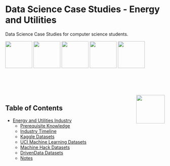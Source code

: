# Data Science Case Studies - Energy and Utilities
Data Science Case Studies for computer science students.

<img width="85" src="https://github.com/cs-MohamedAyman/Data-Science-Case-Studies/blob/master/org-logos/kaggle.jpg"></img>
<img width="85" src="https://github.com/cs-MohamedAyman/Data-Science-Case-Studies/blob/master/org-logos/uci-machine-learning.jpg"></img>
<img width="85" src="https://github.com/cs-MohamedAyman/Data-Science-Case-Studies/blob/master/org-logos/machinehack.jpg"></img>
<img width="85" src="https://github.com/cs-MohamedAyman/Data-Science-Case-Studies/blob/master/org-logos/drivendata.jpg"></img>
<img width="85" src="https://github.com/cs-MohamedAyman/Data-Science-Case-Studies/blob/master/org-logos/datacamp.jpg"></img>
<br><br><br><br>

<br>
<img align="right" width="90" src="https://github.com/cs-MohamedAyman/cs-MohamedAyman/blob/main/repos-logos/agenda.jpg">

## Table of Contents
  * [Energy and Utilities Industry](#energy-and-utilities-industry)
     * [Prerequisite Knowledge](#prerequisite-knowledge)
     * [Industry Timeline](#industry-timeline)
     * [Kaggle Datasets](#kaggle-oj-datasets)
     * [UCI Machine Learning Datasets](#uci-machine-learning-datasets)
     * [Machine Hack Datasets](#machine-hack-datasets)
     * [DrivenData Datasets](#drivendata-datasets)
     * [Notes](#notes)

<br>
